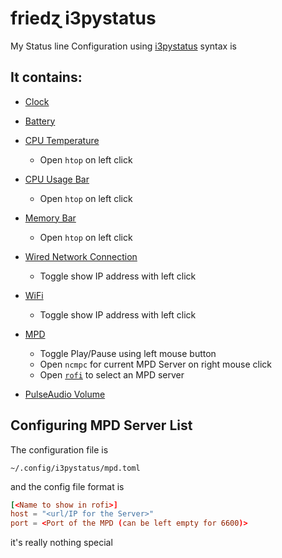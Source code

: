 
# friedɀ i3pystatus

My Status line Configuration using [i3pystatus](https://github.com/enkore/i3pystatus) syntax is


## It contains:

+ [Clock](https://i3pystatus.readthedocs.io/en/latest/i3pystatus.html#module-i3pystatus.clock)
+ [Battery](https://i3pystatus.readthedocs.io/en/latest/i3pystatus.html#module-i3pystatus.battery)
+ [CPU Temperature](https://i3pystatus.readthedocs.io/en/latest/i3pystatus.html#module-i3pystatus.temp)
  + Open `htop` on left click

+ [CPU Usage Bar](https://i3pystatus.readthedocs.io/en/latest/i3pystatus.html#module-i3pystatus.cpu_usage_bar)
  + Open `htop` on left click

+ [Memory Bar](https://i3pystatus.readthedocs.io/en/latest/i3pystatus.html#module-i3pystatus.mem_ba)
  + Open `htop` on left click

+ [Wired Network Connection](https://i3pystatus.readthedocs.io/en/latest/i3pystatus.html#module-i3pystatus.network)
  + Toggle show IP address with left click

+ [WiFi](https://i3pystatus.readthedocs.io/en/latest/i3pystatus.html#module-i3pystatus.network)
  + Toggle show IP address with left click

+ [MPD](https://i3pystatus.readthedocs.io/en/latest/i3pystatus.html#module-i3pystatus.mpd)
  + Toggle Play/Pause using left mouse button
  + Open `ncmpc` for current MPD Server on right mouse click
  + Open [`rofi`](https://davedavenport.github.io/rofi/) to select an MPD server

+ [PulseAudio Volume](https://i3pystatus.readthedocs.io/en/latest/i3pystatus.html#module-i3pystatus.pulseaudio)


## Configuring MPD Server List

The configuration file is

```shell
~/.config/i3pystatus/mpd.toml
```

and the config file format is

```toml
[<Name to show in rofi>]
host = "<url/IP for the Server>"
port = <Port of the MPD (can be left empty for 6600)>
```

it's really nothing special
